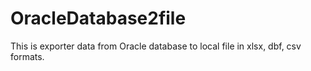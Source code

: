 # OracleDatabase2file
This is exporter data from Oracle database to local file in xlsx, dbf, csv formats.
